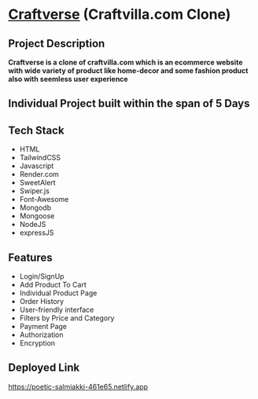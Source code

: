 # [Craftverse](https://poetic-salmiakki-461e65.netlify.app/) (Craftvilla.com Clone)
## Project Description
**Craftverse is a clone of craftvilla.com which is an ecommerce website with wide variety of product like home-decor and some fashion product also with seemless user experience**
## Individual Project built within the span of 5 Days
## Tech Stack
* HTML
* TailwindCSS
* Javascript
* Render.com
* SweetAlert
* Swiper.js
* Font-Awesome
* Mongodb
* Mongoose
* NodeJS
* expressJS
## Features
* Login/SignUp
* Add Product To Cart
* Individual Product Page
* Order History
* User-friendly interface
* Filters by Price and Category
* Payment Page
* Authorization
* Encryption
## Deployed Link
https://poetic-salmiakki-461e65.netlify.app
